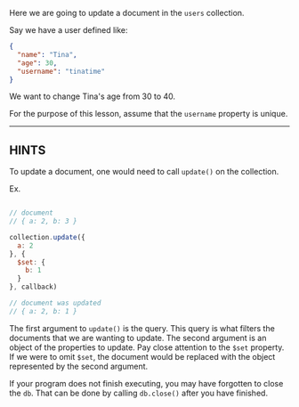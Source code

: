 Here we are going to update a document in the `users` collection.

Say we have a user defined like:

```json
{
  "name": "Tina",
  "age": 30,
  "username": "tinatime"
}
```

We want to change Tina's age from 30 to 40.

For the purpose of this lesson, assume that the `username` property is unique.

-----------------------------------------------------------
## HINTS

To update a document, one would need to call `update()` on the collection.

Ex.

```js

// document
// { a: 2, b: 3 }

collection.update({
  a: 2
}, {
  $set: {
    b: 1
  }
}, callback)

// document was updated
// { a: 2, b: 1 }
```

The first argument to `update()` is the query. This query is what filters the documents that we are wanting to update. The second argument is an object of the properties to update. Pay close attention to the `$set` property. If we were to omit `$set`, the document would be replaced with the object represented by the second argument.

If your program does not finish executing, you may have forgotten to
close the `db`. That can be done by calling `db.close()` after you
have finished.
